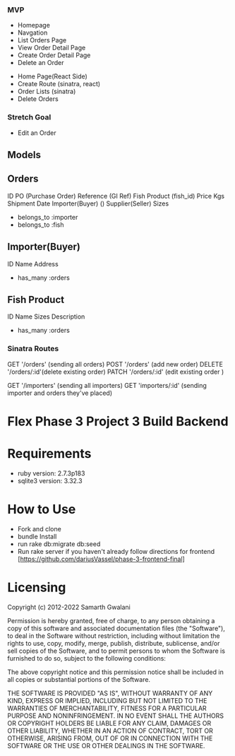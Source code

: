 ### MVP

- Homepage
- Navgation
- List Orders Page
- View Order Detail Page
- Create Order Detail Page
- Delete an Order

* Home Page(React Side)
* Create Route (sinatra, react)
* Order Lists (sinatra)
* Delete Orders

### Stretch Goal

- Edit an Order

## Models

## Orders

ID
PO (Purchase Order)
Reference (GI Ref)
Fish Product (fish_id)
Price
Kgs
Shipment Date
Importer(Buyer) ()
Supplier(Seller)
Sizes

- belongs_to :importer
- belongs_to :fish

## Importer(Buyer)

ID
Name
Address

- has_many :orders

## Fish Product

ID
Name
Sizes
Description

- has_many :orders

### Sinatra Routes

GET '/orders' (sending all orders)
POST '/orders' (add new order)
DELETE '/orders/:id'(delete existing order)
PATCH '/orders/:id' (edit existing order )

GET '/importers' (sending all importers)
GET 'importers/:id' (sending importer and orders they've placed)

# Flex Phase 3 Project 3 Build Backend

# Requirements

- ruby version: 2.7.3p183
- sqlite3 version: 3.32.3

# How to Use

- Fork and clone
- bundle Install
- run rake db:migrate db:seed
- Run rake server
  if you haven't already follow directions for frontend [https://github.com/dariusVassel/phase-3-frontend-final]

# Licensing

Copyright (c) 2012-2022 Samarth Gwalani

Permission is hereby granted, free of charge, to any person obtaining
a copy of this software and associated documentation files (the
"Software"), to deal in the Software without restriction, including
without limitation the rights to use, copy, modify, merge, publish,
distribute, sublicense, and/or sell copies of the Software, and to
permit persons to whom the Software is furnished to do so, subject to
the following conditions:

The above copyright notice and this permission notice shall be
included in all copies or substantial portions of the Software.

THE SOFTWARE IS PROVIDED "AS IS", WITHOUT WARRANTY OF ANY KIND,
EXPRESS OR IMPLIED, INCLUDING BUT NOT LIMITED TO THE WARRANTIES OF
MERCHANTABILITY, FITNESS FOR A PARTICULAR PURPOSE AND
NONINFRINGEMENT. IN NO EVENT SHALL THE AUTHORS OR COPYRIGHT HOLDERS BE
LIABLE FOR ANY CLAIM, DAMAGES OR OTHER LIABILITY, WHETHER IN AN ACTION
OF CONTRACT, TORT OR OTHERWISE, ARISING FROM, OUT OF OR IN CONNECTION
WITH THE SOFTWARE OR THE USE OR OTHER DEALINGS IN THE SOFTWARE.
